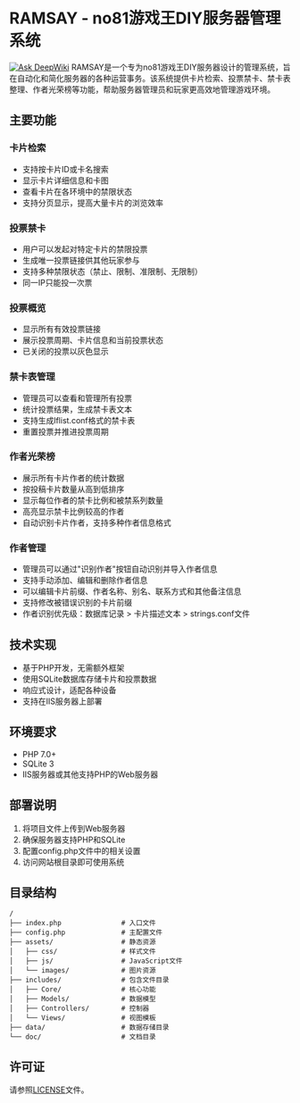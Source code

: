 # RAMSAY - no81游戏王DIY服务器管理系统

[![Ask DeepWiki](https://deepwiki.com/badge.svg)](https://deepwiki.com/amarillonmc/n81ramsay)
RAMSAY是一个专为no81游戏王DIY服务器设计的管理系统，旨在自动化和简化服务器的各种运营事务。该系统提供卡片检索、投票禁卡、禁卡表整理、作者光荣榜等功能，帮助服务器管理员和玩家更高效地管理游戏环境。

## 主要功能

### 卡片检索
- 支持按卡片ID或卡名搜索
- 显示卡片详细信息和卡图
- 查看卡片在各环境中的禁限状态
- 支持分页显示，提高大量卡片的浏览效率

### 投票禁卡
- 用户可以发起对特定卡片的禁限投票
- 生成唯一投票链接供其他玩家参与
- 支持多种禁限状态（禁止、限制、准限制、无限制）
- 同一IP只能投一次票

### 投票概览
- 显示所有有效投票链接
- 展示投票周期、卡片信息和当前投票状态
- 已关闭的投票以灰色显示

### 禁卡表管理
- 管理员可以查看和管理所有投票
- 统计投票结果，生成禁卡表文本
- 支持生成lflist.conf格式的禁卡表
- 重置投票并推进投票周期

### 作者光荣榜
- 展示所有卡片作者的统计数据
- 按投稿卡片数量从高到低排序
- 显示每位作者的禁卡比例和被禁系列数量
- 高亮显示禁卡比例较高的作者
- 自动识别卡片作者，支持多种作者信息格式

### 作者管理
- 管理员可以通过"识别作者"按钮自动识别并导入作者信息
- 支持手动添加、编辑和删除作者信息
- 可以编辑卡片前缀、作者名称、别名、联系方式和其他备注信息
- 支持修改被错误识别的卡片前缀
- 作者识别优先级：数据库记录 > 卡片描述文本 > strings.conf文件

## 技术实现

- 基于PHP开发，无需额外框架
- 使用SQLite数据库存储卡片和投票数据
- 响应式设计，适配各种设备
- 支持在IIS服务器上部署

## 环境要求

- PHP 7.0+
- SQLite 3
- IIS服务器或其他支持PHP的Web服务器

## 部署说明

1. 将项目文件上传到Web服务器
2. 确保服务器支持PHP和SQLite
3. 配置config.php文件中的相关设置
4. 访问网站根目录即可使用系统

## 目录结构

```
/
├── index.php               # 入口文件
├── config.php              # 主配置文件
├── assets/                 # 静态资源
│   ├── css/                # 样式文件
│   ├── js/                 # JavaScript文件
│   └── images/             # 图片资源
├── includes/               # 包含文件目录
│   ├── Core/               # 核心功能
│   ├── Models/             # 数据模型
│   ├── Controllers/        # 控制器
│   └── Views/              # 视图模板
├── data/                   # 数据存储目录
└── doc/                    # 文档目录
```

## 许可证

请参照[LICENSE](LICENSE)文件。
